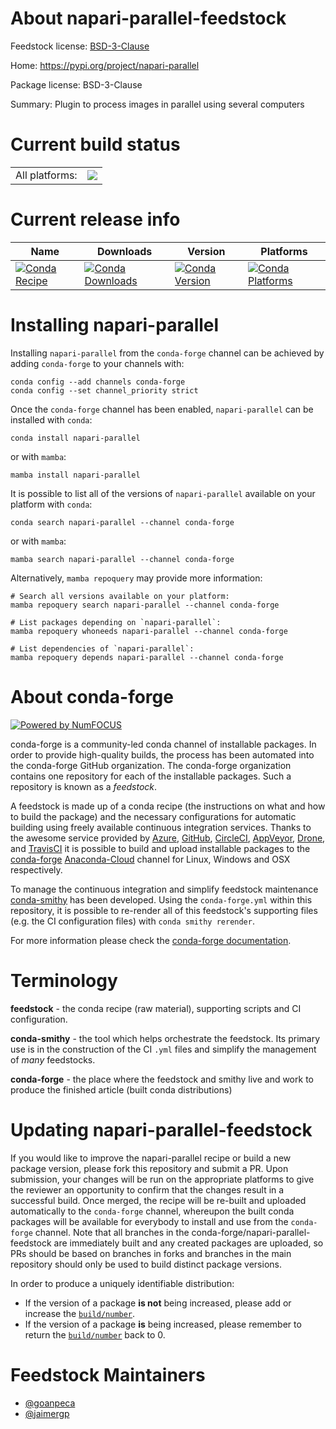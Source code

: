 About napari-parallel-feedstock
===============================

Feedstock license: [BSD-3-Clause](https://github.com/conda-forge/napari-parallel-feedstock/blob/main/LICENSE.txt)

Home: https://pypi.org/project/napari-parallel

Package license: BSD-3-Clause

Summary: Plugin to process images in parallel using several computers

Current build status
====================


<table><tr><td>All platforms:</td>
    <td>
      <a href="https://dev.azure.com/conda-forge/feedstock-builds/_build/latest?definitionId=20662&branchName=main">
        <img src="https://dev.azure.com/conda-forge/feedstock-builds/_apis/build/status/napari-parallel-feedstock?branchName=main">
      </a>
    </td>
  </tr>
</table>

Current release info
====================

| Name | Downloads | Version | Platforms |
| --- | --- | --- | --- |
| [![Conda Recipe](https://img.shields.io/badge/recipe-napari--parallel-green.svg)](https://anaconda.org/conda-forge/napari-parallel) | [![Conda Downloads](https://img.shields.io/conda/dn/conda-forge/napari-parallel.svg)](https://anaconda.org/conda-forge/napari-parallel) | [![Conda Version](https://img.shields.io/conda/vn/conda-forge/napari-parallel.svg)](https://anaconda.org/conda-forge/napari-parallel) | [![Conda Platforms](https://img.shields.io/conda/pn/conda-forge/napari-parallel.svg)](https://anaconda.org/conda-forge/napari-parallel) |

Installing napari-parallel
==========================

Installing `napari-parallel` from the `conda-forge` channel can be achieved by adding `conda-forge` to your channels with:

```
conda config --add channels conda-forge
conda config --set channel_priority strict
```

Once the `conda-forge` channel has been enabled, `napari-parallel` can be installed with `conda`:

```
conda install napari-parallel
```

or with `mamba`:

```
mamba install napari-parallel
```

It is possible to list all of the versions of `napari-parallel` available on your platform with `conda`:

```
conda search napari-parallel --channel conda-forge
```

or with `mamba`:

```
mamba search napari-parallel --channel conda-forge
```

Alternatively, `mamba repoquery` may provide more information:

```
# Search all versions available on your platform:
mamba repoquery search napari-parallel --channel conda-forge

# List packages depending on `napari-parallel`:
mamba repoquery whoneeds napari-parallel --channel conda-forge

# List dependencies of `napari-parallel`:
mamba repoquery depends napari-parallel --channel conda-forge
```


About conda-forge
=================

[![Powered by
NumFOCUS](https://img.shields.io/badge/powered%20by-NumFOCUS-orange.svg?style=flat&colorA=E1523D&colorB=007D8A)](https://numfocus.org)

conda-forge is a community-led conda channel of installable packages.
In order to provide high-quality builds, the process has been automated into the
conda-forge GitHub organization. The conda-forge organization contains one repository
for each of the installable packages. Such a repository is known as a *feedstock*.

A feedstock is made up of a conda recipe (the instructions on what and how to build
the package) and the necessary configurations for automatic building using freely
available continuous integration services. Thanks to the awesome service provided by
[Azure](https://azure.microsoft.com/en-us/services/devops/), [GitHub](https://github.com/),
[CircleCI](https://circleci.com/), [AppVeyor](https://www.appveyor.com/),
[Drone](https://cloud.drone.io/welcome), and [TravisCI](https://travis-ci.com/)
it is possible to build and upload installable packages to the
[conda-forge](https://anaconda.org/conda-forge) [Anaconda-Cloud](https://anaconda.org/)
channel for Linux, Windows and OSX respectively.

To manage the continuous integration and simplify feedstock maintenance
[conda-smithy](https://github.com/conda-forge/conda-smithy) has been developed.
Using the ``conda-forge.yml`` within this repository, it is possible to re-render all of
this feedstock's supporting files (e.g. the CI configuration files) with ``conda smithy rerender``.

For more information please check the [conda-forge documentation](https://conda-forge.org/docs/).

Terminology
===========

**feedstock** - the conda recipe (raw material), supporting scripts and CI configuration.

**conda-smithy** - the tool which helps orchestrate the feedstock.
                   Its primary use is in the construction of the CI ``.yml`` files
                   and simplify the management of *many* feedstocks.

**conda-forge** - the place where the feedstock and smithy live and work to
                  produce the finished article (built conda distributions)


Updating napari-parallel-feedstock
==================================

If you would like to improve the napari-parallel recipe or build a new
package version, please fork this repository and submit a PR. Upon submission,
your changes will be run on the appropriate platforms to give the reviewer an
opportunity to confirm that the changes result in a successful build. Once
merged, the recipe will be re-built and uploaded automatically to the
`conda-forge` channel, whereupon the built conda packages will be available for
everybody to install and use from the `conda-forge` channel.
Note that all branches in the conda-forge/napari-parallel-feedstock are
immediately built and any created packages are uploaded, so PRs should be based
on branches in forks and branches in the main repository should only be used to
build distinct package versions.

In order to produce a uniquely identifiable distribution:
 * If the version of a package **is not** being increased, please add or increase
   the [``build/number``](https://docs.conda.io/projects/conda-build/en/latest/resources/define-metadata.html#build-number-and-string).
 * If the version of a package **is** being increased, please remember to return
   the [``build/number``](https://docs.conda.io/projects/conda-build/en/latest/resources/define-metadata.html#build-number-and-string)
   back to 0.

Feedstock Maintainers
=====================

* [@goanpeca](https://github.com/goanpeca/)
* [@jaimergp](https://github.com/jaimergp/)

